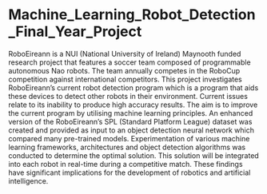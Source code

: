 # Machine_Learning_Robot_Detection_Final_Year_Project
RoboEireann is a NUI (National University of Ireland) Maynooth funded research project that features a soccer team composed of programmable autonomous Nao robots. The team annually competes in the RoboCup competition against international competitors. This project investigates RoboEireann’s current robot detection program which is a program that aids these devices to detect other robots in their environment. Current issues relate to its inability to produce high accuracy results. The aim is to improve the current program by utilising machine learning principles. An enhanced version of the RoboEireann’s SPL (Standard Platform League) dataset was created and provided as input to an object detection neural network which compared many pre-trained models. Experimentation of various machine learning frameworks, architectures and object detection algorithms was conducted to determine the optimal solution. This solution will be integrated into each robot in real-time during a competitive match. These findings have significant implications for the development of robotics and artificial intelligence.
